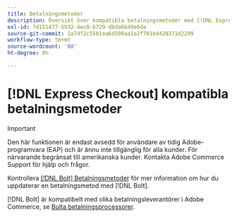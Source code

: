 ```yaml
---
title: Betalningsmetoder
description: Översikt över kompatibla betalningsmetoder med [!DNL Express Checkout] för Adobe Commerce.
exl-id: 7d151477-5932-4ec0-b729-dbda6b49e6da
source-git-commit: 1a7df2c5581ea6d590aa1a2f701b4428371d2299
workflow-type: tm+mt
source-wordcount: '88'
ht-degree: 0%

---
```


# [!DNL Express Checkout] kompatibla betalningsmetoder

>[!IMPORTANT]
>
> Den här funktionen är endast avsedd för användare av tidig Adobe-programvara (EAP) och är ännu inte tillgänglig för alla kunder. För närvarande begränsat till amerikanska kunder. Kontakta Adobe Commerce Support för hjälp och frågor.

Kontrollera [[!DNL Bolt] Betalningsmetoder](https://help.bolt.com/shoppers/guides/checkout/update-payment-method) för mer information om hur du uppdaterar en betalningsmetod med [!DNL Bolt].

[!DNL Bolt] är kompatibelt med olika betalningsleverantörer i Adobe Commerce, se [Bulta betalningsprocessorer](https://help.bolt.com/merchants/guides/merchant-setup/checkout/processor-guides/).
